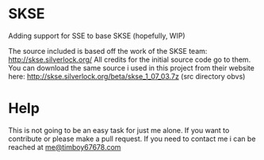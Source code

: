 # SKSE
Adding support for SSE to base SKSE (hopefully, WIP)

The source included is based off the work of the SKSE team: http://skse.silverlock.org/
All credits for the initial source code go to them.
You can download the same source i used in this project from their website here: http://skse.silverlock.org/beta/skse_1_07_03.7z (src directory obvs)

# Help
This is not going to be an easy task for just me alone. If you want to contribute or please make a pull request.
If you need to contact me i can be reached at me@timboy67678.com

